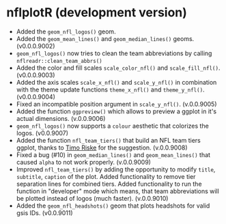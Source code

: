 # nflplotR (development version)

* Added the `geom_nfl_logos()` geom.
* Added the `geom_mean_lines()` and `geom_median_lines()` geoms. (v0.0.0.9002)
* `geom_nfl_logos()` now tries to clean the team abbreviations by calling `nflreadr::clean_team_abbrs()`
* Added the color and fill scales `scale_color_nfl()` and `scale_fill_nfl()`. (v0.0.0.9003)
* Added the axis scales `scale_x_nfl()` and `scale_y_nfl()` in combination with the theme update functions `theme_x_nfl()` and `theme_y_nfl()`. (v0.0.0.9004)
* Fixed an incompatible position argument in `scale_y_nfl()`. (v.0.0.9005)
* Added the function `ggpreview()` which allows to preview a ggplot in it's actual dimensions. (v.0.0.9006)
* `geom_nfl_logos()` now supports a `colour` aesthetic that colorizes the logos. (v0.0.9007)
* Added the function `nfl_team_tiers()` that build an NFL team tiers ggplot, thanks to [Timo Riske](https://twitter.com/PFF_Moo) for the suggestion. (v.0.0.9008)
* Fixed a bug (#10) in `geom_median_lines()` and `geom_mean_lines()` that caused `alpha` to not work properly. (v.0.0.9009)
* Improved `nfl_team_tiers()` by adding the opportunity to modify `title`, `subtitle`, `caption` of the plot. Added functionality to remove tier separation lines for combined tiers. Added functionality to run the function in "developer" mode which means, that team abbreviations will be plotted instead of logos (much faster). (v.0.0.9010)
* Added the `geom_nfl_headshots()` geom that plots headshots for valid gsis IDs. (v0.0.9011)
